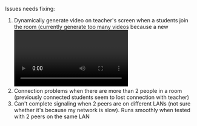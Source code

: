 Issues needs fixing: 
1. Dynamically generate video on teacher's screen when a students join the room (currently generate too many videos because a new <video> element is created each time a track event is fired)
2. Connection problems when there are more than 2 people in a room (previously connected students seem to lost connection with teacher)
3. Can't complete signaling when 2 peers are on different LANs (not sure whether it's because my network is slow). Runs smoothly when tested with 2 peers on the same LAN

